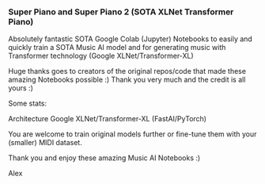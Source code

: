 ### Super Piano and Super Piano 2 (SOTA XLNet Transformer Piano)
Absolutely fantastic SOTA Google Colab (Jupyter) Notebooks to easily and quickly train a SOTA Music AI model and for generating music with Transformer technology (Google XLNet/Transformer-XL)

Huge thanks goes to creators of the original repos/code that made these amazing Notebooks possible :) Thank you very much and the credit is all yours :)

Some stats:


Architecture Google XLNet/Transformer-XL (FastAI/PyTorch)

You are welcome to train original models further or fine-tune them with your (smaller) MIDI dataset.

Thank you and enjoy these amazing Music AI Notebooks :)

Alex

